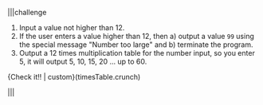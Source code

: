 |||challenge

1. Input a value not higher than 12.
1. If the user enters a value higher than 12, then a) output a value `99` using the special message "Number too large" and b) terminate the program.
1. Output a 12 times multiplication table for the number input, so you enter 5, it will output 5, 10, 15, 20 ... up to 60.

{Check it!! | custom}(timesTable.crunch)

|||

